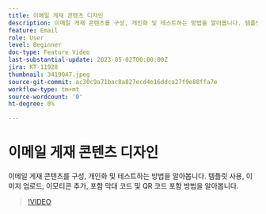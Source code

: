 ```yaml
---
title: 이메일 게재 콘텐츠 디자인
description: 이메일 게재 콘텐츠를 구성, 개인화 및 테스트하는 방법을 알아봅니다. 템플릿 사용, 이미지 업로드, 이모티콘 추가, 포함 막대 코드 및 QR 코드 포함 방법을 알아봅니다.
feature: Email
role: User
level: Beginner
doc-type: Feature Video
last-substantial-update: 2023-05-02T00:00:00Z
jira: KT-11928
thumbnail: 3419047.jpeg
source-git-commit: ac30c9a71bac8a827ecd4e16ddca27f9e88ffa7e
workflow-type: tm+mt
source-wordcount: '0'
ht-degree: 0%

---
```



# 이메일 게재 콘텐츠 디자인

이메일 게재 콘텐츠를 구성, 개인화 및 테스트하는 방법을 알아봅니다. 템플릿 사용, 이미지 업로드, 이모티콘 추가, 포함 막대 코드 및 QR 코드 포함 방법을 알아봅니다.

>[!VIDEO](https://video.tv.adobe.com/v/3419047/?learn=on)
